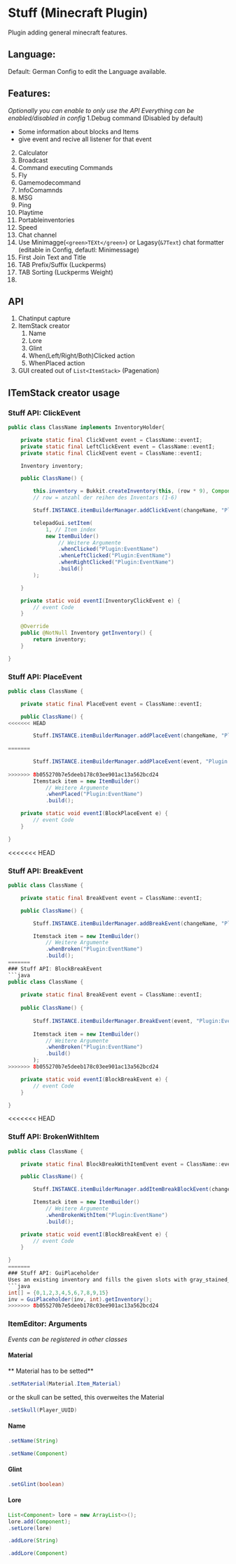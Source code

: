 # Stuff (Minecraft Plugin)

Plugin adding general minecraft features.

## Language:

Default: German
Config to edit the Language available.

## Features:

_Optionally you can enable to only use the API_
_Everything can be enabled/disabled in config_
1.Debug command (Disabled by default)

- Some information about blocks and Items
- give event and recive all listener for that event

2. Calculator
3. Broadcast
4. Command executing Commands
5. Fly
6. Gamemodecommand
7. InfoComamnds
8. MSG
9. Ping
10. Playtime
11. Portableinventories
12. Speed
13. Chat channel
14. Use Minimagge(`<green>TEXt</green>`) or Lagasy(`&7Text`) chat formatter (editable in Config, defautl: Minimessage)
15. First Join Text and Title
16. TAB Prefix/Suffix (Luckperms)
17. TAB Sorting (Luckperms Weight)
18.

## API

1. Chatinput capture
2. ItemStack creator
   1. Name
   2. Lore
   3. Glint
   4. When(Left/Right/Both)Clicked action
   5. WhenPlaced action
3. GUI created out of `List<ItemStack>` (Pagenation)

## ITemStack creator usage

### Stuff API: ClickEvent

```java
public class ClassName implements InventoryHolder{

	private static final ClickEvent event = ClassName::eventI;
	private static final LeftClickEvent event = ClassName::eventI;
	private static final ClickEvent event = ClassName::eventI;

	Inventory inventory;

	public ClassName() {

		this.inventory = Bukkit.createInventory(this, (row * 9), Component.Text();
		// row = anzahl der reihen des Inventars (1-6)

		Stuff.INSTANCE.itemBuilderManager.addClickEvent(changeName, "Plugin:EventName");

		telepadGui.setItem(
			1, // Item index
			new ItemBuilder()
				// Weitere Argumente
				.whenClicked("Plugin:EventName")
				.whenLeftClicked("Plugin:EventName")
				.whenRightClicked("Plugin:EventName")
				.build()
		);

	}

	private static void eventI(InventoryClickEvent e) {
		// event Code
	}

	@Override
	public @NotNull Inventory getInventory() {
		return inventory;
	}

}
```

### Stuff API: PlaceEvent

```java
public class ClassName {

	private static final PlaceEvent event = ClassName::eventI;

	public ClassName() {
<<<<<<< HEAD

		Stuff.INSTANCE.itemBuilderManager.addPlaceEvent(changeName, "Plugin:EventName");

=======
		
		Stuff.INSTANCE.itemBuilderManager.addPlaceEvent(event, "Plugin:EventName");
		
>>>>>>> 8b055270b7e5deeb178c03ee901ac13a562bcd24
		Itemstack item = new ItemBuilder()
			// Weitere Argumente
			.whenPlaced("Plugin:EventName")
			.build();

	private static void eventI(BlockPlaceEvent e) {
		// event Code
	}

}
```

<<<<<<< HEAD
### Stuff API: BreakEvent

```java
public class ClassName {

	private static final BreakEvent event = ClassName::eventI;

	public ClassName() {

		Stuff.INSTANCE.itemBuilderManager.addBreakEvent(changeName, "Plugin:EventName");

		Itemstack item = new ItemBuilder()
			// Weitere Argumente
			.whenBroken("Plugin:EventName")
			.build();
=======
### Stuff API: BlockBreakEvent
```java
public class ClassName {
	
	private static final BreakEvent event = ClassName::eventI;
	
	public ClassName() {
		
		Stuff.INSTANCE.itemBuilderManager.BreakEvent(event, "Plugin:EventName");
		
		Itemstack item = new ItemBuilder()
			// Weitere Argumente
			.whenBroken("Plugin:EventName")
			.build()
		);
>>>>>>> 8b055270b7e5deeb178c03ee901ac13a562bcd24

	private static void eventI(BlockBreakEvent e) {
		// event Code
	}

}
```

<<<<<<< HEAD
### Stuff API: BrokenWithItem

```java
public class ClassName {

	private static final BlockBreakWithItemEvent event = ClassName::eventI;

	public ClassName() {

		Stuff.INSTANCE.itemBuilderManager.addItemBreakBlockEvent(changeName, "Plugin:EventName");

		Itemstack item = new ItemBuilder()
			// Weitere Argumente
			.whenBrokenWithItem("Plugin:EventName")
			.build();

	private static void eventI(BlockBreakEvent e) {
		// event Code
	}

}
=======
### Stuff API: GuiPlaceholder
Uses an existing inventory and fills the given slots with gray_stained_glas_panes
```java
int[] = {0,1,2,3,4,5,6,7,8,9,15}
inv = GuiPlaceholder(inv, int).getInventory();
>>>>>>> 8b055270b7e5deeb178c03ee901ac13a562bcd24
```

### ItemEditor: Arguments

_Events can be registered in other classes_

#### Material

** Material has to be setted**

```java
.setMaterial(Material.Item_Material)
```

or the skull can be setted, this overweites the Material

```java
.setSkull(Player_UUID)
```

#### Name

```java
.setName(String)
```

```java
.setName(Component)
```

#### Glint

```java
.setGlint(boolean)
```

#### Lore

```java
List<Component> lore = new ArrayList<>();
lore.add(Component);
.setLore(lore)
```

```java
.addLore(String)
```

```java
.addLore(Component)
```
